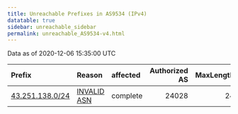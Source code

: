 ```yaml
---
title: Unreachable Prefixes in AS9534 (IPv4)
datatable: true
sidebar: unreachable_sidebar
permalink: unreachable_AS9534-v4.html
---
```


Data as of 2020-12-06 15:35:00 UTC


<div class="datatable-begin"></div>

| Prefix                                                   | Reason                                                                                                | affected   |   Authorized AS |   MaxLength | Anchor                                       |   unreachable /24s |
|:---------------------------------------------------------|:------------------------------------------------------------------------------------------------------|:-----------|----------------:|------------:|:---------------------------------------------|-------------------:|
| [43.251.138.0/24](https://stat.ripe.net/43.251.138.0/24) | [INVALID ASN](https://rpki-validator.ripe.net/announcement-preview?asn=AS9534&prefix=43.251.138.0/24) | complete   |           24028 |          24 | [APNIC](unreachable_APNIC_RPKI_Root-v4.html) |                  1 |

<div class="datatable-end"></div>
